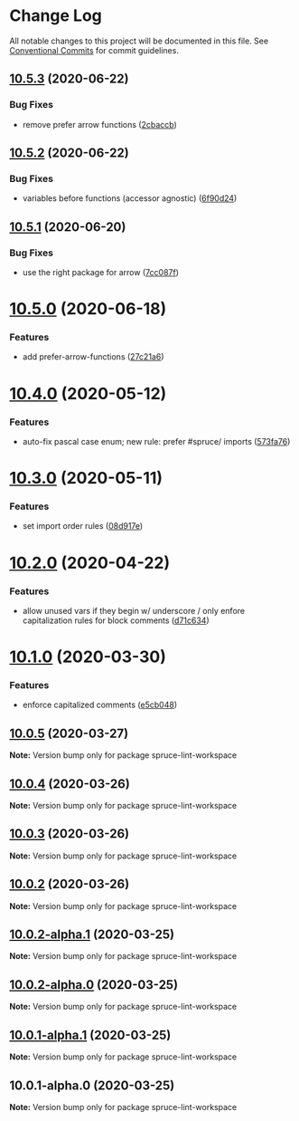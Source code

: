 # Change Log

All notable changes to this project will be documented in this file.
See [Conventional Commits](https://conventionalcommits.org) for commit guidelines.

## [10.5.3](https://github.com/sprucelabsai/spruce-lint-workspace/compare/v10.5.2...v10.5.3) (2020-06-22)


### Bug Fixes

* remove prefer arrow functions ([2cbaccb](https://github.com/sprucelabsai/spruce-lint-workspace/commit/2cbaccb))





## [10.5.2](https://github.com/sprucelabsai/spruce-lint-workspace/compare/v10.5.1...v10.5.2) (2020-06-22)


### Bug Fixes

* variables before functions (accessor agnostic) ([6f90d24](https://github.com/sprucelabsai/spruce-lint-workspace/commit/6f90d24))





## [10.5.1](https://github.com/sprucelabsai/spruce-lint-workspace/compare/v10.5.0...v10.5.1) (2020-06-20)


### Bug Fixes

* use the right package for arrow ([7cc087f](https://github.com/sprucelabsai/spruce-lint-workspace/commit/7cc087f))





# [10.5.0](https://github.com/sprucelabsai/spruce-lint-workspace/compare/v10.4.0...v10.5.0) (2020-06-18)


### Features

* add prefer-arrow-functions ([27c21a6](https://github.com/sprucelabsai/spruce-lint-workspace/commit/27c21a6))





# [10.4.0](https://github.com/sprucelabsai/spruce-lint-workspace/compare/v10.3.0...v10.4.0) (2020-05-12)


### Features

* auto-fix pascal case enum; new rule: prefer #spruce/ imports ([573fa76](https://github.com/sprucelabsai/spruce-lint-workspace/commit/573fa76))





# [10.3.0](https://github.com/sprucelabsai/spruce-lint-workspace/compare/v10.2.0...v10.3.0) (2020-05-11)


### Features

* set import order rules ([08d917e](https://github.com/sprucelabsai/spruce-lint-workspace/commit/08d917e))





# [10.2.0](https://github.com/sprucelabsai/spruce-lint-workspace/compare/v10.1.0...v10.2.0) (2020-04-22)


### Features

* allow unused vars if they begin w/ underscore / only enfore capitalization rules for block comments ([d71c634](https://github.com/sprucelabsai/spruce-lint-workspace/commit/d71c634))





# [10.1.0](https://github.com/sprucelabsai/spruce-lint-workspace/compare/v10.0.5...v10.1.0) (2020-03-30)


### Features

* enforce capitalized comments ([e5cb048](https://github.com/sprucelabsai/spruce-lint-workspace/commit/e5cb048))





## [10.0.5](https://github.com/sprucelabsai/spruce-lint-workspace/compare/v10.0.4...v10.0.5) (2020-03-27)

**Note:** Version bump only for package spruce-lint-workspace





## [10.0.4](https://github.com/sprucelabsai/spruce-lint-workspace/compare/v10.0.3...v10.0.4) (2020-03-26)

**Note:** Version bump only for package spruce-lint-workspace





## [10.0.3](https://github.com/sprucelabsai/spruce-lint-workspace/compare/v10.0.2...v10.0.3) (2020-03-26)

**Note:** Version bump only for package spruce-lint-workspace





## [10.0.2](https://github.com/sprucelabsai/spruce-lint-workspace/compare/v10.0.2-alpha.1...v10.0.2) (2020-03-26)

**Note:** Version bump only for package spruce-lint-workspace





## [10.0.2-alpha.1](https://github.com/sprucelabsai/spruce-lint-workspace/compare/v10.0.2-alpha.0...v10.0.2-alpha.1) (2020-03-25)

**Note:** Version bump only for package spruce-lint-workspace





## [10.0.2-alpha.0](https://github.com/sprucelabsai/spruce-lint-workspace/compare/v10.0.1-alpha.1...v10.0.2-alpha.0) (2020-03-25)

**Note:** Version bump only for package spruce-lint-workspace





## [10.0.1-alpha.1](https://github.com/sprucelabsai/spruce-lint-workspace/compare/v10.0.1-alpha.0...v10.0.1-alpha.1) (2020-03-25)

**Note:** Version bump only for package spruce-lint-workspace





## 10.0.1-alpha.0 (2020-03-25)

**Note:** Version bump only for package spruce-lint-workspace

